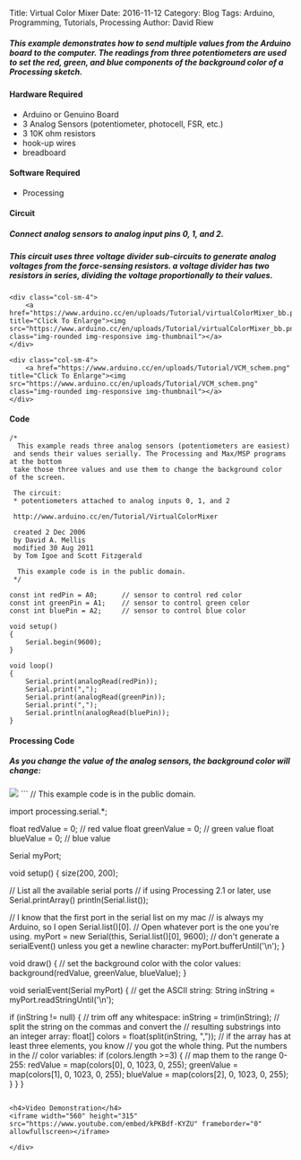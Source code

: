 Title: Virtual Color Mixer
Date: 2016-11-12
Category: Blog
Tags: Arduino, Programming, Tutorials, Processing
Author: David Riew

<style>
h6 {
    text-align: center;
}
 
</style>

 <div class="jumbotron">

<p><h5>This example demonstrates how to send multiple values from the Arduino board to the computer. The readings from three potentiometers are used to set the red, green, and blue components of the background color of a Processing sketch.</h5></p>

<h4>Hardware Required</h4>
<ul>
<li>Arduino or Genuino Board</li>
<li>3 Analog Sensors (potentiometer, photocell, FSR, etc.)</li>
<li>3 10K ohm resistors</li>
<li>hook-up wires</li>
<li>breadboard</li>
</ul>

<h4>Software Required</h4>
<ul><li>Processing</li></ul>

<div class="container-fluid">
<row>
    <div class="col-sm-4">
        <h4>Circuit</h4>
        <p><h5>Connect analog sensors to analog input pins 0, 1, and 2.</h5></p>
        <p><h5>This circuit uses three voltage divider sub-circuits to generate analog voltages from the force-sensing resistors. a voltage divider has two resistors in series, dividing the voltage proportionally to their values.</h5></p>
    </div>
    
    <div class="col-sm-4">
        <a href="https://www.arduino.cc/en/uploads/Tutorial/virtualColorMixer_bb.png" title="Click To Enlarge"><img src="https://www.arduino.cc/en/uploads/Tutorial/virtualColorMixer_bb.png" class="img-rounded img-responsive img-thumbnail"></a>
    </div>

    <div class="col-sm-4">
        <a href="https://www.arduino.cc/en/uploads/Tutorial/VCM_schem.png" title="Click To Enlarge"><img src="https://www.arduino.cc/en/uploads/Tutorial/VCM_schem.png" class="img-rounded img-responsive img-thumbnail"></a>  
    </div>

</row>
</div>


<h4>Code</h4>

```
/*
  This example reads three analog sensors (potentiometers are easiest)
 and sends their values serially. The Processing and Max/MSP programs at the bottom
 take those three values and use them to change the background color of the screen.

 The circuit:
 * potentiometers attached to analog inputs 0, 1, and 2

 http://www.arduino.cc/en/Tutorial/VirtualColorMixer

 created 2 Dec 2006
 by David A. Mellis
 modified 30 Aug 2011
 by Tom Igoe and Scott Fitzgerald

  This example code is in the public domain.
 */

const int redPin = A0;      // sensor to control red color
const int greenPin = A1;    // sensor to control green color
const int bluePin = A2;     // sensor to control blue color

void setup()
{
	Serial.begin(9600);
}

void loop()
{
	Serial.print(analogRead(redPin));
	Serial.print(",");
	Serial.print(analogRead(greenPin));
	Serial.print(",");
	Serial.println(analogRead(bluePin));
}

```
<h4>Processing Code</h4>

<p><h5>As you change the value of the analog sensors, the background color will change:</h5></p>

<img src="https://www.arduino.cc/en/uploads/Tutorial/virtualColorMixer-output.png">
```
//  This example code is in the public domain.

import processing.serial.*;

float redValue = 0;        // red value
float greenValue = 0;      // green value
float blueValue = 0;       // blue value

Serial myPort;

void setup() {
  size(200, 200);

  // List all the available serial ports
  // if using Processing 2.1 or later, use Serial.printArray()
  println(Serial.list());

  // I know that the first port in the serial list on my mac
  // is always my  Arduino, so I open Serial.list()[0].
  // Open whatever port is the one you're using.
  myPort = new Serial(this, Serial.list()[0], 9600);
  // don't generate a serialEvent() unless you get a newline character:
  myPort.bufferUntil('\n');
}

void draw() {
  // set the background color with the color values:
  background(redValue, greenValue, blueValue);
}

void serialEvent(Serial myPort) {
  // get the ASCII string:
  String inString = myPort.readStringUntil('\n');

  if (inString != null) {
    // trim off any whitespace:
    inString = trim(inString);
    // split the string on the commas and convert the
    // resulting substrings into an integer array:
    float[] colors = float(split(inString, ","));
    // if the array has at least three elements, you know
    // you got the whole thing.  Put the numbers in the
    // color variables:
    if (colors.length >=3) {
      // map them to the range 0-255:
      redValue = map(colors[0], 0, 1023, 0, 255);
      greenValue = map(colors[1], 0, 1023, 0, 255);
      blueValue = map(colors[2], 0, 1023, 0, 255);
    }
  }
}
```

<h4>Video Demonstration</h4>
<iframe width="560" height="315" src="https://www.youtube.com/embed/kPKBdf-KYZU" frameborder="0" allowfullscreen></iframe>

</div>